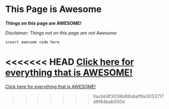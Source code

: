 # This Page is Awesome
**Things on this page are AWESOME!**

*Disclaimer: Things not on this page are not Awesome*

```insert awesome code here```

<<<<<<< HEAD
[Click here for everything that is AWESOME!](https://www.youtube.com/watch?v=StTqXEQ2l-Y)
=======
[Click here for everything that is AWESOME!](https://www.youtube.com/watch?v=StTqXEQ2l-Y)
>>>>>>> 0acbb9f3038b88b8aff9e3053717d6f84bab000d
